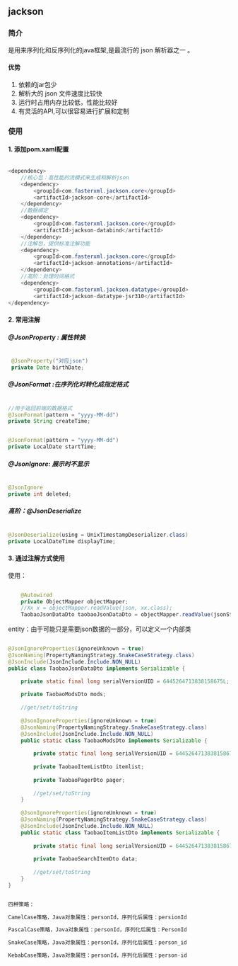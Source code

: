 ## jackson



### 简介

是用来序列化和反序列化的java框架,是最流行的 json 解析器之一 。

#### 优势

1. 依赖的jar包少
2. 解析大的 json 文件速度比较快
3. 运行时占用内存比较低，性能比较好
4. 有灵活的API,可以很容易进行扩展和定制


### 使用

#### 1. 添加pom.xaml配置

```java

<dependency>
    //核心包：高性能的流模式来生成和解析json
    <dependency>
        <groupId>com.fasterxml.jackson.core</groupId>
        <artifactId>jackson-core</artifactId>
    </dependency>
    //数据绑定
    <dependency>
        <groupId>com.fasterxml.jackson.core</groupId>
        <artifactId>jackson-databind</artifactId>
    </dependency>
    //注解包，提供标准注解功能
    <dependency>
        <groupId>com.fasterxml.jackson.core</groupId>
        <artifactId>jackson-annotations</artifactId>
    </dependency>
    //高阶：处理时间格式
    <dependency>
        <groupId>com.fasterxml.jackson.datatype</groupId>
        <artifactId>jackson-datatype-jsr310</artifactId>
</dependency>

```

#### 2. 常用注解


##### @JsonProperty : 属性转换

```java

 @JsonProperty("对应json") 
 private Date birthDate;

```

##### @JsonFormat :在序列化时转化成指定格式

```java

//用于返回前端的数据格式
@JsonFormat(pattern = "yyyy-MM-dd")
private String createTime;


@JsonFormat(pattern = "yyyy-MM-dd")
private LocalDate startTime;
```


##### @JsonIgnore: 展示时不显示

```java

@JsonIgnore
private int deleted;

```

##### 高阶：@JsonDeserialize 

```java

@JsonDeserialize(using = UnixTimestampDeserializer.class)
private LocalDateTime displayTime;

```

#### 3. 通过注解方式使用

使用：

```java

    @Autowired
    private ObjectMapper objectMapper;
    //Xx x = objectMapper.readValue(json, xx.class);
    TaobaoJsonDataDto taobaoJsonDataDto = objectMapper.readValue(jsonString, TaobaoJsonDataDto.class);

```

entity：由于可能只是需要json数据的一部分，可以定义一个内部类

```java

@JsonIgnoreProperties(ignoreUnknown = true)
@JsonNaming(PropertyNamingStrategy.SnakeCaseStrategy.class)
@JsonInclude(JsonInclude.Include.NON_NULL)
public class TaobaoJsonDataDto implements Serializable {

    private static final long serialVersionUID = 6445264713838158675L;
    
    private TaobaoModsDto mods;
    
    //get/set/toString
    
    @JsonIgnoreProperties(ignoreUnknown = true)
    @JsonNaming(PropertyNamingStrategy.SnakeCaseStrategy.class)
    @JsonInclude(JsonInclude.Include.NON_NULL)
    public static class TaobaoModsDto implements Serializable {
    
        private static final long serialVersionUID = 6445264713838158675L;
        
        private TaobaoItemListDto itemlist;
        
        private TaobaoPagerDto pager;
        
        //get/set/toString
    }
    
    @JsonIgnoreProperties(ignoreUnknown = true)
    @JsonNaming(PropertyNamingStrategy.SnakeCaseStrategy.class)
    @JsonInclude(JsonInclude.Include.NON_NULL)
    public static class TaobaoItemListDto implements Serializable {
    
        private static final long serialVersionUID = 6445264713838158675L;
        
        private TaobaoSearchItemDto data;
        
        //get/set/toString
    }
}


四种策略：

CamelCase策略，Java对象属性：personId，序列化后属性：persionId

PascalCase策略，Java对象属性：personId，序列化后属性：PersonId

SnakeCase策略，Java对象属性：personId，序列化后属性：person_id

KebabCase策略，Java对象属性：personId，序列化后属性：person-id



```

